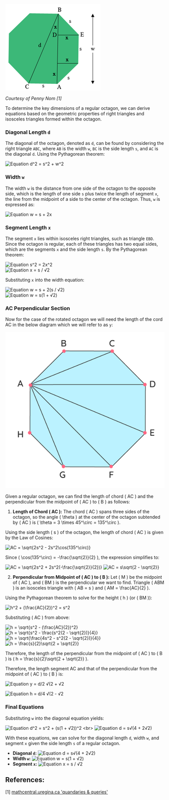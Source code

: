 ![Regular Octagon Diagram](./octagon_dia.png)

*Courtesy of Penny Nom [1]*

To determine the key dimensions of a regular octagon, we can derive equations based on the geometric properties of right triangles and isosceles triangles formed within the octagon.

### Diagonal Length  `d`

The diagonal of the octagon, denoted as `d`, can be found by considering the right triangle `ABC`, where `AB` is the width `w`, `BC` is the side length `s`, and `AC` is the diagonal `d`. Using the Pythagorean theorem:

![Equation d^2 = s^2 + w^2](https://latex.codecogs.com/svg.image?\inline&space;\LARGE&space;\bg{white}{\color{White}d^{2}=s^{2}&plus;w^{2}})

### Width  `w` 

The width `w` is the distance from one side of the octagon to the opposite side, which is the length of one side `s` plus twice the length of segment `x`, the line from the midpoint of a side to the center of the octagon. Thus, `w` is expressed as:

![Equation w = s + 2x](https://latex.codecogs.com/svg.image?\inline&space;\LARGE&space;\bg{white}{\color{White}w=s&plus;2x})

### Segment Length  `x` 

The segment `x` lies within isosceles right triangles, such as triangle `EBD`. Since the octagon is regular, each of these triangles has two equal sides, which are the segments `x` and the side length `s`. By the Pythagorean theorem:

![Equation s^2 = 2x^2](https://latex.codecogs.com/svg.image?\inline&space;\LARGE&space;\bg{white}{\color{White}s^{2}=2x^{2}})
<br>
![Equation x = s / √2](https://latex.codecogs.com/svg.image?\inline&space;\LARGE&space;\bg{white}{\color{White}x=\frac{s}{\sqrt{2}}}\frac{}{})

Substituting `x` into the width equation:

![Equation w = s + 2(s / √2)](https://latex.codecogs.com/svg.image?\inline&space;\LARGE&space;\bg{white}{\color{White}w=s&plus;2(\frac{s}{\sqrt{2}})})
<br>
![Equation w = s(1 + √2)](https://latex.codecogs.com/svg.image?\inline&space;\LARGE&space;\bg{white}{\color{White}w=s(1&plus;\sqrt{2})})

### AC Perpendicular Section
Now for the case of the rotated octagon we will need the length of the cord AC in the below diagram which we will refer to as `y`:

![Regular Octagon Diagram 2](./octagon_dia2.png)

Given a regular octagon, we can find the length of chord \( AC \) and the perpendicular from the midpoint of \( AC \) to \( B \) as follows:

1. **Length of Chord \( AC \):** The chord \( AC \) spans three sides of the octagon, so the angle \( \theta \) at the center of the octagon subtended by \( AC \) is \( \theta = 3 \times 45^\circ = 135^\circ \).

Using the side length \( s \) of the octagon, the length of chord \( AC \) is given by the Law of Cosines:

![AC = \sqrt{2s^2 - 2s^2\cos(135^\circ)}](https://latex.codecogs.com/svg.image?\inline&space;\LARGE&space;\bg{white}{{\color{White}AC=\sqrt{2s^2&space;-&space;2s^2\cos(135^\circ)}}})

Since \( \cos(135^\circ) = -\frac{\sqrt{2}}{2} \), the expression simplifies to:

![AC = \sqrt{2s^2 + 2s^2(-\frac{\sqrt{2}}{2})}](https://latex.codecogs.com/svg.image?\inline&space;\LARGE&space;\bg{white}{{\color{White}AC=\sqrt{2s^2&space;&plus;&space;2s^2\left(-\frac{\sqrt{2}}{2}\right)}}})
![AC = s\sqrt{2 - \sqrt{2}}](https://latex.codecogs.com/svg.image?\inline&space;\LARGE&space;\bg{white}{{\color{White}AC=s\sqrt{2&space;-&space;\sqrt{2}}}})

2. **Perpendicular from Midpoint of \( AC \) to \( B \):** Let \( M \) be the midpoint of \( AC \), and \( BM \) is the perpendicular we want to find. Triangle \( ABM \) is an isosceles triangle with \( AB = s \) and \( AM = \frac{AC}{2} \).

Using the Pythagorean theorem to solve for the height \( h \) (or \( BM \)):

![h^2 + (\frac{AC}{2})^2 = s^2](https://latex.codecogs.com/svg.image?\inline&space;\LARGE&space;\bg{white}{{\color{White}h^2&space;&plus;&space;\left(\frac{AC}{2}\right)^2&space;=&space;s^2}})

Substituting \( AC \) from above:

![h = \sqrt{s^2 - (\frac{AC}{2})^2}](https://latex.codecogs.com/svg.image?\inline&space;\LARGE&space;\bg{white}{{\color{White}h&space;=&space;\sqrt{s^2&space;-&space;\left(\frac{AC}{2}\right)^2}}})
![h = \sqrt{s^2 - \frac{s^2(2 - \sqrt{2})}{4}}](https://latex.codecogs.com/svg.image?\inline&space;\LARGE&space;\bg{white}{{\color{White}h&space;=&space;\sqrt{s^2&space;-&space;\frac{s^2(2&space;-&space;\sqrt{2})}{4}}}})
![h = \sqrt{\frac{4s^2 - s^2(2 - \sqrt{2})}{4}}](https://latex.codecogs.com/svg.image?\inline&space;\LARGE&space;\bg{white}{{\color{White}h&space;=&space;\sqrt{\frac{4s^2&space;-&space;s^2(2&space;-&space;\sqrt{2})}{4}}}})
![h = \frac{s}{2}\sqrt{2 + \sqrt{2}}](https://latex.codecogs.com/svg.image?\inline&space;\LARGE&space;\bg{white}{{\color{White}h&space;=&space;\frac{s}{2}\sqrt{2&space;&plus;&space;\sqrt{2}}}})

Therefore, the length of the perpendicular from the midpoint of \( AC \) to \( B \) is \( h = \frac{s}{2}\sqrt{2 + \sqrt{2}} \).


Therefore, the length segment AC and that of the perpendicular from the midpoint of \( AC \) to \( B \) is:


![Equation y = d/2 √(2 + √2](https://latex.codecogs.com/svg.image?\inline&space;\LARGE&space;\bg{white}{\color{White}y=\frac{d}{2}\sqrt{2&plus;\sqrt{2}}})

![Equation h = d/4 √(2 - √2](https://latex.codecogs.com/svg.image?\inline&space;\LARGE&space;\bg{white}{\color{White}h=\frac{d}{4}\sqrt{2-\sqrt{2}}})


### Final Equations

Substituting `w` into the diagonal equation yields:

![Equation d^2 = s^2 + (s(1 + √2))^2](https://latex.codecogs.com/svg.image?\inline&space;\LARGE&space;\bg{white}{\color{White}d^{2}=s^{2}&plus;(s(1&plus;\sqrt{2}))^{2}})
<br>
![Equation d = s√(4 + 2√2)](https://latex.codecogs.com/svg.image?\inline&space;\LARGE&space;\bg{White}{\color{White}d=s\sqrt{4&plus;2\sqrt{2}}})

With these equations, we can solve for the diagonal length `d`, width `w`, and segment `x` given the side length `s` of a regular octagon.

- **Diagonal `d`:** ![Equation d = s√(4 + 2√2)](https://latex.codecogs.com/svg.image?\inline&space;\LARGE&space;\bg{white}{\color{White}d=s\sqrt{4&plus;2\sqrt{2}}})
- **Width `w`:** ![Equation w = s(1 + √2)](https://latex.codecogs.com/svg.image?\inline&space;\LARGE&space;\bg{white}{\color{White}w=s(1&plus;\sqrt{2})})
- **Segment `x`:** ![Equation x = s / √2](https://latex.codecogs.com/svg.image?\inline&space;\LARGE&space;\bg{white}{\color{White}x=\frac{s}{\sqrt{2}}}\frac{}{})

## References:
[1] [mathcentral.uregina.ca 'quandaries & queries'](http://mathcentral.uregina.ca/QQ/database/QQ.09.20/h/sue2.html)
